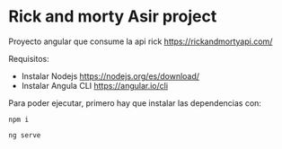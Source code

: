 # Rick and morty Asir project

Proyecto angular que consume la api rick https://rickandmortyapi.com/

Requisitos:
* Instalar Nodejs https://nodejs.org/es/download/
* Instalar Angula CLI https://angular.io/cli


Para poder ejecutar, primero hay que instalar las dependencias con:

```
npm i
```

```
ng serve
```
